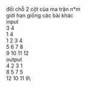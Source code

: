 đổi chỗ 2 cột của ma trận n*m\
giới hạn giống các bài khác\
input \
3 4\
1 4\
1 2 3 4\
5 6 7 8\
9 10 11 12\
output\
4 2 3 1\
8 5 7 5\
12 10 11 9\

